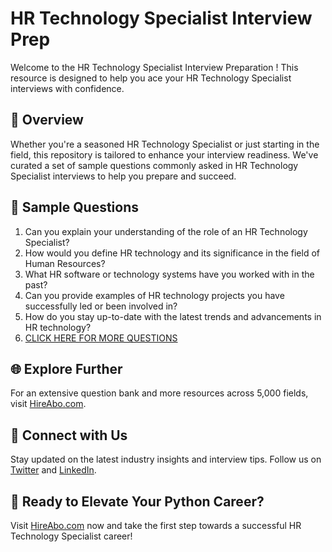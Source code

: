 # HR Technology Specialist Interview Prep

Welcome to the HR Technology Specialist Interview Preparation ! This resource is designed to help you ace your HR Technology Specialist interviews with confidence.

## 🚀 Overview

Whether you're a seasoned HR Technology Specialist or just starting in the field, this repository is tailored to enhance your interview readiness. We've curated a set of sample questions commonly asked in HR Technology Specialist interviews to help you prepare and succeed.

## 📝 Sample Questions

1. Can you explain your understanding of the role of an HR Technology Specialist?
2. How would you define HR technology and its significance in the field of Human Resources?
3. What HR software or technology systems have you worked with in the past?
4. Can you provide examples of HR technology projects you have successfully led or been involved in?
5. How do you stay up-to-date with the latest trends and advancements in HR technology?
6. [CLICK HERE FOR MORE QUESTIONS](https://hireabo.com/job/1_1_34/HR%20Technology%20Specialist)

## 🌐 Explore Further

For an extensive question bank and more resources across 5,000 fields, visit [HireAbo.com](https://www.hireabo.com).

## 📱 Connect with Us

Stay updated on the latest industry insights and interview tips. Follow us on [Twitter](https://twitter.com/hireabo) and [LinkedIn](https://www.linkedin.com/in/hire-abo-3609972a8/).

## 🚀 Ready to Elevate Your Python Career?

Visit [HireAbo.com](https://www.hireabo.com) now and take the first step towards a successful HR Technology Specialist career!